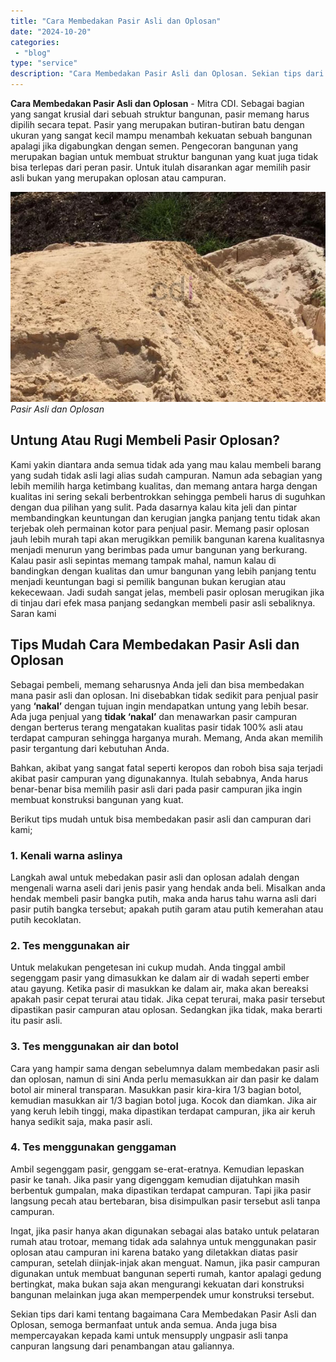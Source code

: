 ```yaml
---
title: "Cara Membedakan Pasir Asli dan Oplosan"
date: "2024-10-20"
categories:
 - "blog"
type: "service"
description: "Cara Membedakan Pasir Asli dan Oplosan. Sekian tips dari kami tentang bagaimana Cara Membedakan Pasir Asli dan Oplosan, semoga bermanfaat untuk anda semua. A..."
---
```


**Cara Membedakan Pasir Asli dan Oplosan** - Mitra CDI. Sebagai bagian yang sangat krusial dari sebuah struktur bangunan, pasir memang harus dipilih secara tepat. Pasir yang merupakan butiran-butiran batu dengan ukuran yang sangat kecil mampu menambah kekuatan sebuah bangunan apalagi jika digabungkan dengan semen. Pengecoran bangunan yang merupakan bagian untuk membuat struktur bangunan yang kuat juga tidak bisa terlepas dari peran pasir. Untuk itulah disarankan agar memilih pasir asli bukan yang merupakan oplosan atau campuran.

![Pasir Asli dan Oplosan](/images/blog/pasir-oplosan.jpg)
*Pasir Asli dan Oplosan*

## Untung Atau Rugi Membeli Pasir Oplosan?

Kami yakin diantara anda semua tidak ada yang mau kalau membeli barang yang sudah tidak asli lagi alias sudah campuran. Namun ada sebagian yang lebih memilih harga ketimbang kualitas, dan memang antara harga dengan kualitas ini sering sekali berbentrokkan sehingga pembeli harus di suguhkan dengan dua pilihan yang sulit. Pada dasarnya kalau kita jeli dan pintar membandingkan keuntungan dan kerugian jangka panjang tentu tidak akan terjebak oleh permainan kotor para penjual pasir. Memang pasir oplosan jauh lebih murah tapi akan merugikkan pemilik bangunan karena kualitasnya menjadi menurun yang berimbas pada umur bangunan yang berkurang. Kalau pasir asli sepintas memang tampak mahal, namun kalau di bandingkan dengan kualitas dan umur bangunan yang lebih panjang tentu menjadi keuntungan bagi si pemilik bangunan bukan kerugian atau kekecewaan. Jadi sudah sangat jelas, membeli pasir oplosan merugikan jika di tinjau dari efek masa panjang sedangkan membeli pasir asli sebaliknya. Saran kami
## Tips Mudah Cara Membedakan Pasir Asli dan Oplosan

Sebagai pembeli, memang seharusnya Anda jeli dan bisa membedakan mana pasir asli dan oplosan. Ini disebabkan tidak sedikit para penjual pasir yang **‘nakal’** dengan tujuan ingin mendapatkan untung yang lebih besar. Ada juga penjual yang **tidak ‘nakal’** dan menawarkan pasir campuran dengan berterus terang mengatakan kualitas pasir tidak 100% asli atau terdapat campuran sehingga harganya murah. Memang, Anda akan memilih pasir tergantung dari kebutuhan Anda.

Bahkan, akibat yang sangat fatal seperti keropos dan roboh bisa saja terjadi akibat pasir campuran yang digunakannya. Itulah sebabnya, Anda harus benar-benar bisa memilih pasir asli dari pada pasir campuran jika ingin membuat konstruksi bangunan yang kuat.

Berikut tips mudah untuk bisa membedakan pasir asli dan campuran dari kami;
### 1\. Kenali warna aslinya

Langkah awal untuk mebedakan pasir asli dan oplosan adalah dengan mengenali warna aseli dari jenis pasir yang hendak anda beli. Misalkan anda hendak membeli pasir bangka putih, maka anda harus tahu warna asli dari pasir putih bangka tersebut; apakah putih garam atau putih kemerahan atau putih kecoklatan.

### 2\. Tes menggunakan air

Untuk melakukan pengetesan ini cukup mudah. Anda tinggal ambil segenggam pasir yang dimasukkan ke dalam air di wadah seperti ember atau gayung. Ketika pasir di masukkan ke dalam air, maka akan bereaksi apakah pasir cepat terurai atau tidak. Jika cepat terurai, maka pasir tersebut dipastikan pasir campuran atau oplosan. Sedangkan jika tidak, maka berarti itu pasir asli.

### 3\. Tes menggunakan air dan botol

Cara yang hampir sama dengan sebelumnya dalam membedakan pasir asli dan oplosan, namun di sini Anda perlu memasukkan air dan pasir ke dalam botol air mineral transparan. Masukkan pasir kira-kira 1/3 bagian botol, kemudian masukkan air 1/3 bagian botol juga. Kocok dan diamkan. Jika air yang keruh lebih tinggi, maka dipastikan terdapat campuran, jika air keruh hanya sedikit saja, maka pasir asli.

### 4\. Tes menggunakan genggaman

Ambil segenggam pasir, genggam se-erat-eratnya. Kemudian lepaskan pasir ke tanah. Jika pasir yang digenggam kemudian dijatuhkan masih berbentuk gumpalan, maka dipastikan terdapat campuran. Tapi jika pasir langsung pecah atau bertebaran, bisa disimpulkan pasir tersebut asli tanpa campuran.

Ingat, jika pasir hanya akan digunakan sebagai alas batako untuk pelataran rumah atau trotoar, memang tidak ada salahnya untuk menggunakan pasir oplosan atau campuran ini karena batako yang diletakkan diatas pasir campuran, setelah diinjak-injak akan menguat. Namun, jika pasir campuran digunakan untuk membuat bangunan seperti rumah, kantor apalagi gedung bertingkat, maka bukan saja akan mengurangi kekuatan dari konstruksi bangunan melainkan juga akan memperpendek umur konstruksi tersebut.

Sekian tips dari kami tentang bagaimana Cara Membedakan Pasir Asli dan Oplosan, semoga bermanfaat untuk anda semua. Anda juga bisa mempercayakan kepada kami untuk mensupply ungpasir asli tanpa canpuran langsung dari penambangan atau galiannya.

